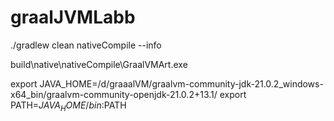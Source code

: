 # graalJVMLabb
./gradlew clean nativeCompile --info

build\native\nativeCompile\GraalVMArt.exe

 export JAVA_HOME=/d/graaalVM/graalvm-community-jdk-21.0.2_windows-x64_bin/graalvm-community-openjdk-21.0.2+13.1/
 export PATH=$JAVA_HOME/bin:$PATH
